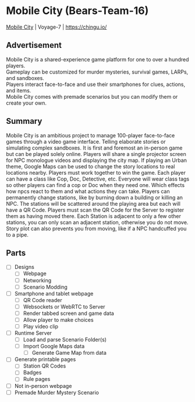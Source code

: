 # Mobile City (Bears-Team-16)
[Mobile City](https://github.com/chingu-voyage7/Bears-Team-16) | Voyage-7 | https://chingu.io/

## Advertisement
Mobile City is a shared-experience game platform for one to over a hundred players.  
Gameplay can be customized for murder mysteries, survival games, LARPs, and sandboxes.  
Players interact face-to-face and use their smartphones for clues, actions, and items.  
Mobile City comes with premade scenarios but you can modify them or create your own.  

## Summary
Mobile City is an ambitious project to manage 100-player face-to-face games through
a video game interface. Telling elaborate stories or simulating complex sandboxes.
It is first and foremost an in-person game but can be played solely online.
Players will share a single projector screen for NPC monologue videos and displaying the city map.
If playing an Urban theme, Google Maps can be used to change the story locations to real
locations nearby. Players must work together to win the game. Each player can have a
class like Cop, Doc, Detective, etc. Everyone will wear class tags so other players can 
find a cop or Doc when they need one. Which effects how npcs react to them and what actions
they can take. Players can permanently change stations, like by burning down a building
or killing an NPC. The stations will be scattered around the playing area but each will
have a QR Code. Players must scan the QR Code for the Server to register them as having
moved there. Each Station is adjacent to only a few other stations, you can only scan an
adjacent station, otherwise you do not move. Story plot can also prevents you from moving, 
like if a NPC handcuffed you to a pipe.

## Parts
- [ ] Designs
  - [ ] Webpage
  - [ ] Networking
  - [ ] Scenario Modding
- [ ] Smartphone and tablet webpage
  - [ ] QR Code reader
  - [ ] Websockets or WebRTC to Server
  - [ ] Render tabbed screen and game data
  - [ ] Allow player to make choices
  - [ ] Play video clip
- [ ] Runtime Server
  - [ ] Load and parse Scenario Folder(s)
  - [ ] Import Google Maps data
    - [ ] Generate Game Map from data
- [ ] Generate printable pages
  - [ ] Station QR Codes
  - [ ] Badges
  - [ ] Rule pages
- [ ] Not in-person webpage
- [ ] Premade Murder Mystery Scenario
